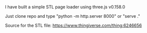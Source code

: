 I have built a simple STL page loader using three.js v0.158.0

Just clone repo and type "python -m http.server 8000" or "serve ."

Source for the STL file: https://www.thingiverse.com/thing:6246656
